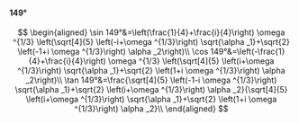 #### 149°

$$
\begin{aligned}
\sin 149°&=\left(\frac{1}{4}+\frac{i}{4}\right) \omega ^{1/3} \left(\sqrt[4]{5} \left(-i+\omega ^{1/3}\right) \sqrt{\alpha _1}+\sqrt{2} \left(-1+i \omega ^{1/3}\right)
\alpha _2\right)\\
\cos 149°&=\left(-\frac{1}{4}+\frac{i}{4}\right) \omega ^{1/3} \left(\sqrt[4]{5} \left(i+\omega ^{1/3}\right) \sqrt{\alpha _1}+\sqrt{2} \left(1+i \omega ^{1/3}\right)
\alpha _2\right)\\
\tan 149°&=\frac{\sqrt[4]{5} \left(-1-i \omega ^{1/3}\right) \sqrt{\alpha _1}+\sqrt{2} \left(i+\omega ^{1/3}\right) \alpha _2}{\sqrt[4]{5} \left(i+\omega ^{1/3}\right)
\sqrt{\alpha _1}+\sqrt{2} \left(1+i \omega ^{1/3}\right) \alpha _2}\\
\end{aligned}
$$

